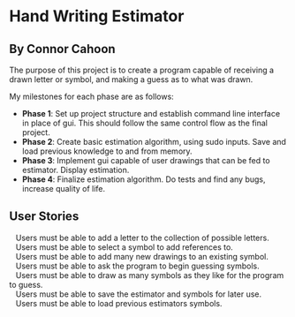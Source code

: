 # Hand Writing Estimator

## By Connor Cahoon

The purpose of this project is to create a program capable of receiving a drawn letter or symbol, 
and making a guess as to what was drawn.

My milestones for each phase are as follows:
 - **Phase 1**: Set up project structure and establish command line interface in place of gui. This should follow the same
 control flow as the final project.
 - **Phase 2**: Create basic estimation algorithm, using sudo inputs. Save and load previous knowledge to and from memory.
 - **Phase 3**: Implement gui capable of user drawings that can be fed to estimator. Display estimation.
 - **Phase 4**: Finalize estimation algorithm. Do tests and find any bugs, increase quality of life.
 
 ## User Stories
 
 &nbsp;&nbsp; Users must be able to add a letter to the collection of possible letters. <br>
 &nbsp;&nbsp; Users must be able to select a symbol to add references to. <br>
 &nbsp;&nbsp; Users must be able to add many new drawings to an existing symbol. <br>
 &nbsp;&nbsp; Users must be able to ask the program to begin guessing symbols. <br>
 &nbsp;&nbsp; Users must be able to draw as many symbols as they like for the program to guess. <br>
 &nbsp;&nbsp; Users must be able to save the estimator and symbols for later use. <br>
 &nbsp;&nbsp; Users must be able to load previous estimators symbols. <br>
 